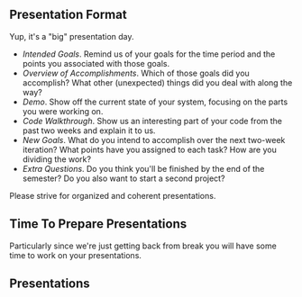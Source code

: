 Presentation Format
-------------------

Yup, it's a "big" presentation day.

* _Intended Goals_.  Remind us of your goals for the time period and
  the points you associated with those goals.
* _Overview of Accomplishments_.  Which of those goals did you accomplish?
  What other (unexpected) things did you deal with along the way?
* _Demo_.  Show off the current state of your system, focusing on the
  parts you were working on.
* _Code Walkthrough_.  Show us an interesting part of your code from the
  past two weeks and explain it to us. 
* _New Goals_.  What do you intend to accomplish over the next 
  two-week iteration? What points have you assigned to each task?
  How are you dividing the work?
* _Extra Questions_.  Do you think you'll be finished by the end of 
  the semester?  Do you also want to start a second project?

Please strive for organized and coherent presentations.

Time To Prepare Presentations
-----------------------------

Particularly since we're just getting back from break you will have some 
time to work on your presentations.

Presentations
-------------
